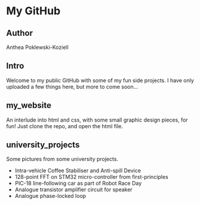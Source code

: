 # My GitHub

## Author
Anthea Poklewski-Koziell

## Intro
Welcome to my public GitHub with some of my fun side projects. I have only uploaded a few things here, but more to come soon...

## my_website
An interlude into html and css, with some small graphic design pieces, for fun! Just clone the repo, and open the html file.

## university_projects
Some pictures from some university projects. 
* Intra-vehicle Coffee Stabiliser and Anti-spill Device
* 128-point FFT on STM32 micro-controller from first-principles
* PIC-18 line-following car as part of Robot Race Day
* Analogue transistor amplifier circuit for speaker
* Analogue phase-locked loop 
